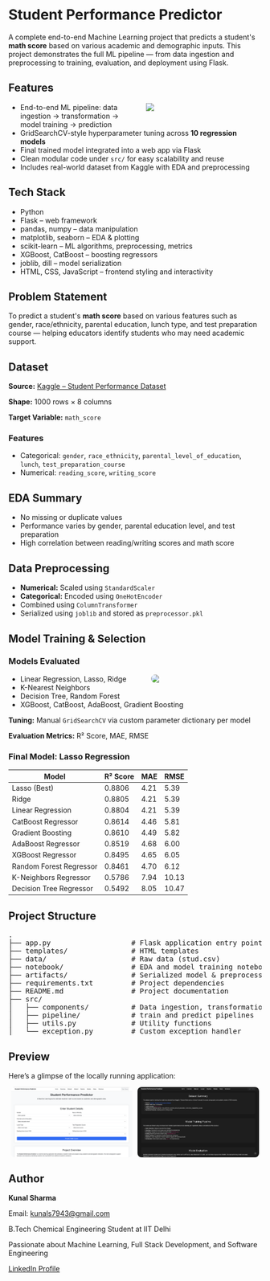<h1>Student Performance Predictor</h1>

<p>
A complete end-to-end Machine Learning project that predicts a student's <strong>math score</strong>
based on various academic and demographic inputs. This project demonstrates the full ML pipeline —
from data ingestion and preprocessing to training, evaluation, and deployment using Flask.
</p>

<h2>Features</h2>

<p>
  <img src="https://github.com/7oSkaaa/7oSkaaa/blob/main/Images/Right_Side.gif?raw=true" width="230" align="right" style="margin-left: 20px; margin-bottom: 10px;" />
</p>

<ul>
  <li>End-to-end ML pipeline: data ingestion → transformation → model training → prediction</li>
  <li>GridSearchCV-style hyperparameter tuning across <strong>10 regression models</strong></li>
  <li>Final trained model integrated into a web app via Flask</li>
  <li>Clean modular code under <code>src/</code> for easy scalability and reuse</li>
  <li>Includes real-world dataset from Kaggle with EDA and preprocessing</li>
</ul>

<h2>Tech Stack</h2>

<ul>
  <li>Python</li>
  <li>Flask – web framework</li>
  <li>pandas, numpy – data manipulation</li>
  <li>matplotlib, seaborn – EDA & plotting</li>
  <li>scikit-learn – ML algorithms, preprocessing, metrics</li>
  <li>XGBoost, CatBoost – boosting regressors</li>
  <li>joblib, dill – model serialization</li>
  <li>HTML, CSS, JavaScript – frontend styling and interactivity </li>
</ul>

<h2>Problem Statement</h2>

<p>
To predict a student's <strong>math score</strong> based on various features such as gender, race/ethnicity,
parental education, lunch type, and test preparation course — helping educators identify students
who may need academic support.
</p>

<h2>Dataset</h2>

<p><strong>Source:</strong> <a href="https://www.kaggle.com/datasets/spscientist/students-performance-in-exams" target="_blank">Kaggle – Student Performance Dataset</a></p>
<p><strong>Shape:</strong> 1000 rows × 8 columns</p>
<p><strong>Target Variable:</strong> <code>math_score</code></p>

<h3>Features</h3>

<ul>
  <li>Categorical: <code>gender</code>, <code>race_ethnicity</code>, <code>parental_level_of_education</code>, <code>lunch</code>, <code>test_preparation_course</code></li>
  <li>Numerical: <code>reading_score</code>, <code>writing_score</code></li>
</ul>

<h2>EDA Summary</h2>

<ul>
  <li>No missing or duplicate values</li>
  <li>Performance varies by gender, parental education level, and test preparation</li>
  <li>High correlation between reading/writing scores and math score</li>
</ul>

<h2>Data Preprocessing</h2>

<ul>
  <li><strong>Numerical:</strong> Scaled using <code>StandardScaler</code></li>
  <li><strong>Categorical:</strong> Encoded using <code>OneHotEncoder</code></li>
  <li>Combined using <code>ColumnTransformer</code></li>
  <li>Serialized using <code>joblib</code> and stored as <code>preprocessor.pkl</code></li>
</ul>

<h2>Model Training & Selection</h2>

<h3>Models Evaluated</h3>

<p>
  <img src="https://media.giphy.com/media/QBd2kLB5qDmysEXre9/giphy.gif" width="220" align="right" style="margin-left: 20px; margin-bottom: 10px; border-radius: 10px;" />
</p>


<ul>
  <li>Linear Regression, Lasso, Ridge</li>
  <li>K-Nearest Neighbors</li>
  <li>Decision Tree, Random Forest</li>
  <li>XGBoost, CatBoost, AdaBoost, Gradient Boosting</li>
</ul>
<p><strong>Tuning:</strong> Manual <code>GridSearchCV</code> via custom parameter dictionary per model</p>
<p><strong>Evaluation Metrics:</strong> R² Score, MAE, RMSE</p>

<h3>Final Model: Lasso Regression</h3>

<table>
  <thead>
    <tr>
      <th>Model</th>
      <th>R² Score</th>
      <th>MAE</th>
      <th>RMSE</th>
    </tr>
  </thead>
  <tbody>
    <tr><td>Lasso (Best)</td><td>0.8806</td><td>4.21</td><td>5.39</td></tr>
    <tr><td>Ridge</td><td>0.8805</td><td>4.21</td><td>5.39</td></tr>
    <tr><td>Linear Regression</td><td>0.8804</td><td>4.21</td><td>5.39</td></tr>
    <tr><td>CatBoost Regressor</td><td>0.8614</td><td>4.46</td><td>5.81</td></tr>
    <tr><td>Gradient Boosting</td><td>0.8610</td><td>4.49</td><td>5.82</td></tr>
    <tr><td>AdaBoost Regressor</td><td>0.8519</td><td>4.68</td><td>6.00</td></tr>
    <tr><td>XGBoost Regressor</td><td>0.8495</td><td>4.65</td><td>6.05</td></tr>
    <tr><td>Random Forest Regressor</td><td>0.8461</td><td>4.70</td><td>6.12</td></tr>
    <tr><td>K-Neighbors Regressor</td><td>0.5786</td><td>7.94</td><td>10.13</td></tr>
    <tr><td>Decision Tree Regressor</td><td>0.5492</td><td>8.05</td><td>10.47</td></tr>
  </tbody>
</table>

<h2>Project Structure</h2>

<pre>
.
├── app.py                   # Flask application entry point
├── templates/               # HTML templates
├── data/                    # Raw data (stud.csv)
├── notebook/                # EDA and model training notebooks
├── artifacts/               # Serialized model & preprocessor
├── requirements.txt         # Project dependencies
├── README.md                # Project documentation
├── src/
│   ├── components/          # Data ingestion, transformation, model training
│   ├── pipeline/            # train and predict pipelines
│   ├── utils.py             # Utility functions
│   └── exception.py         # Custom exception handler
</pre>

<h2>Preview</h2>
<p>Here’s a glimpse of the locally running application:</p>

<div style="display: flex; gap: 10px; justify-content: center; align-items: center; flex-wrap: wrap;">
  <img src="images/image1.png" alt="Form Page" style="width: 48%; border-radius: 8px;" />
  <img src="images/image2.png" alt="Dashboard Page" style="width: 48%; border-radius: 8px;" />
</div>

<h2>Author</h2>
<p><strong>Kunal Sharma</strong></p>
<p>Email: <a href="mailto:kunals7943@gmail.com">kunals7943@gmail.com</a></p>
<p>B.Tech Chemical Engineering Student at IIT Delhi</p>
<p>Passionate about Machine Learning, Full Stack Development, and Software Engineering</p>
<p><a href="https://www.linkedin.com/in/kunal-sharma-112010263/" target="_blank">LinkedIn Profile</a></p>